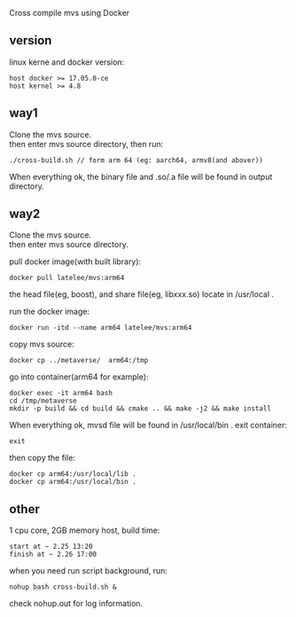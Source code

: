 
Cross compile mvs using Docker

## version
linux kerne and docker version:
```
host docker >= 17.05.0-ce
host kernel >= 4.8
```

## way1
Clone the mvs source.  
then enter mvs source directory, then run:  
```
./cross-build.sh // form arm 64 (eg: aarch64, armv8(and abover))
```
When everything ok, the binary file and .so/.a file will be found in output directory.

## way2
Clone the mvs source.  
then enter mvs source directory.

pull docker image(with built library):
```
docker pull latelee/mvs:arm64
```
the head file(eg, boost), and share file(eg, libxxx.so) locate in /usr/local .

run the docker image:
```
docker run -itd --name arm64 latelee/mvs:arm64 
```

copy mvs source: 
```
docker cp ../metaverse/  arm64:/tmp
```

go into container(arm64 for example):
```
docker exec -it arm64 bash
cd /tmp/metaverse
mkdir -p build && cd build && cmake .. && make -j2 && make install
```
When everything ok, mvsd file will be found in /usr/local/bin .
exit container:
```
exit
```
then copy the file: 
```
docker cp arm64:/usr/local/lib .
docker cp arm64:/usr/local/bin .
```

## other
1 cpu core, 2GB memory host, build time:  
```
start at ~ 2.25 13:20
finish at ~ 2.26 17:00
```
when you need run script background, run:
```
nohup bash cross-build.sh &
```
check nohup.out for log information.